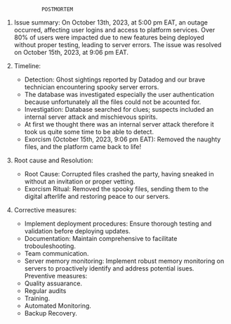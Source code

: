                 POSTMORTEM
1.  Issue summary:
    On October 13th, 2023, at 5:00 pm EAT, an outage occurred, affecting user logins and access to platform services. Over 80% of users were impacted due to new features being deployed without proper testing, leading to server errors. The issue was resolved on October 15th, 2023, at 9:06 pm EAT.

2. Timeline:
    * Detection: Ghost sightings reported by Datadog and our brave technician encountering spooky server errors.
    * The database was investigated especially the user authentication because unfortunately all the files could not be acounted for.
    * Investigation: Database searched for clues; suspects included an internal server attack and mischievous spirits.
    * At first we thought there was an internal server attack therefore it took us quite some time to be able to detect.
    * Exorcism (October 15th, 2023, 9:06 pm EAT): Removed the naughty files, and the platform came back to life!

3. Root cause and Resolution:
    * Root Cause: Corrupted files crashed the party, having sneaked in without an invitation or proper vetting.
    * Exorcism Ritual: Removed the spooky files, sending them to the digital afterlife and restoring peace to our servers.
4. Corrective measures:
    - Implement deployment procedures: Ensure thorough testing and validation before deploying updates.
    - Documentation: Maintain comprehensive to facilitate trobouleshooting.
    - Team communication.
    - Server memory monitoring: Implement robust memory monitoring on servers to proactively identify and address potential isues.
Preventive measures:
    - Quality assuarance.
    - Regular audits
    - Training.
    - Automated Monitoring.
    - Backup Recovery.
    
